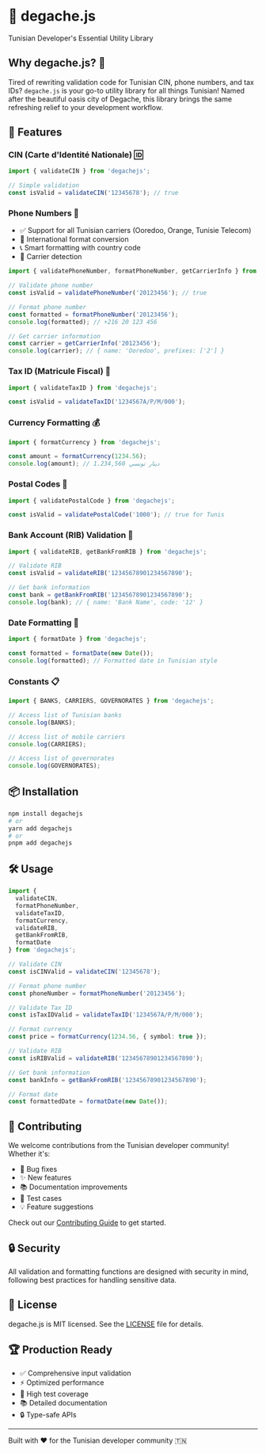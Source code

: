 # 🌴 degache.js

Tunisian Developer's Essential Utility Library

## Why degache.js? 🤔

Tired of rewriting validation code for Tunisian CIN, phone numbers, and tax IDs? `degache.js` is your go-to utility library for all things Tunisian! Named after the beautiful oasis city of Degache, this library brings the same refreshing relief to your development workflow.

## 🚀 Features

### CIN (Carte d'Identité Nationale) 🆔
```typescript
import { validateCIN } from 'degachejs';

// Simple validation
const isValid = validateCIN('12345678'); // true
```

### Phone Numbers 📱
- ✅ Support for all Tunisian carriers (Ooredoo, Orange, Tunisie Telecom)
- 🔄 International format conversion
- 📞 Smart formatting with country code
- 🏢 Carrier detection

```typescript
import { validatePhoneNumber, formatPhoneNumber, getCarrierInfo } from 'degachejs';

// Validate phone number
const isValid = validatePhoneNumber('20123456'); // true

// Format phone number
const formatted = formatPhoneNumber('20123456');
console.log(formatted); // +216 20 123 456

// Get carrier information
const carrier = getCarrierInfo('20123456');
console.log(carrier); // { name: 'Ooredoo', prefixes: ['2'] }
```

### Tax ID (Matricule Fiscal) 💼
```typescript
import { validateTaxID } from 'degachejs';

const isValid = validateTaxID('1234567A/P/M/000');
```

### Currency Formatting 💰
```typescript
import { formatCurrency } from 'degachejs';

const amount = formatCurrency(1234.56);
console.log(amount); // 1.234,560 دينار تونسي
```

### Postal Codes 📮
```typescript
import { validatePostalCode } from 'degachejs';

const isValid = validatePostalCode('1000'); // true for Tunis
```

### Bank Account (RIB) Validation 🏦
```typescript
import { validateRIB, getBankFromRIB } from 'degachejs';

// Validate RIB
const isValid = validateRIB('12345678901234567890');

// Get bank information
const bank = getBankFromRIB('12345678901234567890');
console.log(bank); // { name: 'Bank Name', code: '12' }
```

### Date Formatting 📅
```typescript
import { formatDate } from 'degachejs';

const formatted = formatDate(new Date());
console.log(formatted); // Formatted date in Tunisian style
```

### Constants 📋
```typescript
import { BANKS, CARRIERS, GOVERNORATES } from 'degachejs';

// Access list of Tunisian banks
console.log(BANKS);

// Access list of mobile carriers
console.log(CARRIERS);

// Access list of governorates
console.log(GOVERNORATES);
```

## 📦 Installation

```bash
npm install degachejs
# or
yarn add degachejs
# or
pnpm add degachejs
```

## 🛠️ Usage

```typescript
import { 
  validateCIN,
  formatPhoneNumber,
  validateTaxID,
  formatCurrency,
  validateRIB,
  getBankFromRIB,
  formatDate
} from 'degachejs';

// Validate CIN
const isCINValid = validateCIN('12345678');

// Format phone number
const phoneNumber = formatPhoneNumber('20123456');

// Validate Tax ID
const isTaxIDValid = validateTaxID('1234567A/P/M/000');

// Format currency
const price = formatCurrency(1234.56, { symbol: true });

// Validate RIB
const isRIBValid = validateRIB('12345678901234567890');

// Get bank information
const bankInfo = getBankFromRIB('12345678901234567890');

// Format date
const formattedDate = formatDate(new Date());
```

## 🤝 Contributing

We welcome contributions from the Tunisian developer community! Whether it's:

- 🐛 Bug fixes
- ✨ New features
- 📚 Documentation improvements
- 🧪 Test cases
- 💡 Feature suggestions

Check out our [Contributing Guide](CONTRIBUTING.md) to get started.

## 🔒 Security

All validation and formatting functions are designed with security in mind, following best practices for handling sensitive data.

## 📄 License

degache.js is MIT licensed. See the [LICENSE](LICENSE) file for details.

## 🏆 Production Ready

- ✅ Comprehensive input validation
- ⚡ Optimized performance
- 🧪 High test coverage
- 📚 Detailed documentation
- 🔒 Type-safe APIs

---

Built with ❤️ for the Tunisian developer community 🇹🇳 
